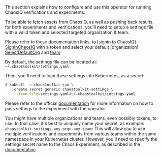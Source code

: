 This section explains how to configure and use this operator for running
ChaosIQ verifications and experiments.

To be able to fetch assets from ChaosIQ, as well as pushing back results,
for both experiments and verifications, you'll need to setup a settings file
with a valid token and selected targeted organization & team.

Please refer to these documentation links, to [signin to ChaosIQ]
[SignInChaosIQ] with a token and select your default [organization]
[SelectDefaultOrg] and [team][SelectDefaultTeam].

By default, the settings file can be located at:
`~/.chaostoolkit/settings.yaml`

Then, you'll need to load these settings into Kubernetes, as a secret:
```bash
$ kubectl -n chaostoolkit-run \
    create secret generic chaostoolkit-settings \
    --from-file=settings.yaml=~/.chaostoolkit/settings.yaml
```
Please refer to the official [documentation][PassSettingsAsSecret] for more
information on how to pass settings to the experiment with the operator.

You might have multiple organizations and teams, even possibly tokens, to use.
In that case, it's best to uniquely name your secret, as example:
`chaostoolkit-settings-<my-org>-<my-team>`
This will allow you to use multiple verifications and experiments from various
teams within the same namespace in your Kubernetes cluster. However, you'll
need to specify the settings secret name to the Chaos Experiment, as
described in the [documentation][PassSettingsAsSecret].

[SignInChaosIQ]: /gettingstarted/signin
[SelectDefaultOrg]: /organizations-and-teams/switching-organizations
[SelectDefaultTeam]: /organizations-and-teams/switching-teams
[PassSettingsAsSecret]: https://docs.chaostoolkit.org/deployment/k8s/operator/#pass-chaos-toolkit-settings-as-a-kubernetes-secret